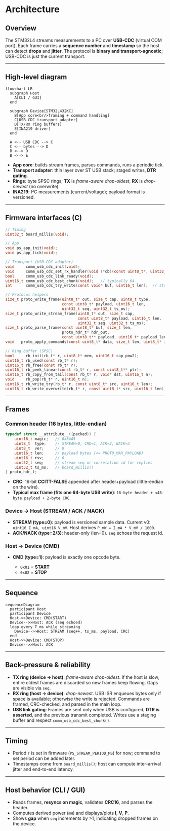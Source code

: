 # Architecture

## Overview

The STM32L4 streams measurements to a PC over **USB-CDC** (virtual COM port).
Each frame carries a **sequence number** and **timestamp** so the host can detect **drops** and **jitter**. The protocol is **binary and transport-agnostic**; USB-CDC is just the current transport.

---

## High-level diagram

```mermaid
flowchart LR
  subgraph Host
    A[CLI / GUI]
  end

  subgraph Device[STM32L432KC]
    B[App core<br/>framing + command handling]
    C[USB-CDC transport adapter]
    D[TX/RX ring buffers]
    E[INA219 driver]
  end

  A <-- USB CDC --> C
  C <-- bytes --> D
  B <--> D
  B <--> E
```

* **App core**: builds stream frames, parses commands, runs a periodic tick.
* **Transport adapter**: thin layer over ST USB stack; staged writes, **DTR gating**.
* **Rings**: byte SPSC rings; **TX** is *frame-aware drop-oldest*, **RX** is *drop-newest* (no overwrite).
* **INA219**: I²C measurements (current/voltage); payload format is versioned.

---

## Firmware interfaces (C)

```c
// Timing
uint32_t board_millis(void);

// App
void ps_app_init(void);
void ps_app_tick(void);

// Transport (USB-CDC adapter)
void     comm_usb_cdc_init(void);
void     comm_usb_cdc_set_rx_handler(void (*cb)(const uint8_t*, uint32_t));
bool     comm_usb_cdc_link_ready(void);
uint16_t comm_usb_cdc_best_chunk(void);   // typically 64
int      comm_usb_cdc_try_write(const void* buf, uint16_t len);  // staged, non-blocking

// Protocol helpers
size_t proto_write_frame(uint8_t* out, size_t cap, uint8_t type,
                         const uint8_t* payload, uint16_t len,
                         uint32_t seq, uint32_t ts_ms);
size_t proto_write_stream_frame(uint8_t* out, size_t cap,
                                const uint8_t* payload, uint16_t len,
                                uint32_t seq, uint32_t ts_ms);
size_t proto_parse_frame(const uint8_t* buf, size_t len,
                         proto_hdr_t* hdr_out,
                         const uint8_t** payload, uint16_t* payload_len);
void   proto_apply_commands(const uint8_t* data, size_t len, uint8_t* io_streaming);

// Ring buffer (SPSC)
bool     rb_init(rb_t* r, uint8_t* mem, uint16_t cap_pow2);
uint16_t rb_used(const rb_t* r);
uint16_t rb_free(const rb_t* r);
uint16_t rb_peek_linear(const rb_t* r, const uint8_t** ptr);
uint16_t rb_copy_from_tail(const rb_t* r, void* dst, uint16_t n);
void     rb_pop(rb_t* r, uint16_t n);
uint16_t rb_write_try(rb_t* r, const uint8_t* src, uint16_t len);       // no-overwrite
uint16_t rb_write_overwrite(rb_t* r, const uint8_t* src, uint16_t len); // overwrite-oldest
```

---

## Frames

### Common header (16 bytes, little-endian)

```c
typedef struct __attribute__((packed)) {
    uint16_t magic;   // 0x5AA5
    uint8_t  type;    // STREAM=0, CMD=1, ACK=2, NACK=3
    uint8_t  ver;     // 0
    uint16_t len;     // payload bytes (<= PROTO_MAX_PAYLOAD)
    uint16_t rsv;     // 0
    uint32_t seq;     // stream seq or correlation id for replies
    uint32_t ts_ms;   // board_millis()
} proto_hdr_t;
```

* **CRC**: 16-bit **CCITT-FALSE** appended after header+payload (little-endian on the wire).
* **Typical max frame (fits one 64-byte USB write)**: `16-byte header + ≤46-byte payload + 2-byte CRC`.

### Device → Host (STREAM / ACK / NACK)

* **STREAM (type=0)**: payload is versioned sample data. Current v0: `uint16 I_mA, uint16 V_mV`.
  Host derives `P_mW = I_mA * V_mV / 1000`.
* **ACK/NACK (type=2/3)**: header-only (len=0). `seq` echoes the request id.

### Host → Device (CMD)

* **CMD (type=1)**: payload is exactly one opcode byte.

  * `0x01` = **START**
  * `0x02` = **STOP**

---

## Sequence

```mermaid
sequenceDiagram
  participant Host
  participant Device
  Host->>Device: CMD(START)
  Device-->>Host: ACK (seq echoed)
  loop every T ms while streaming
    Device-->>Host: STREAM (seq++, ts_ms, payload, CRC)
  end
  Host->>Device: CMD(STOP)
  Device-->>Host: ACK
```

---

## Back-pressure & reliability

* **TX ring (device → host)**: *frame-aware drop-oldest*. If the host is slow, entire oldest frames are discarded so new frames keep flowing. Gaps are visible via `seq`.
* **RX ring (host → device)**: *drop-newest*. USB ISR enqueues bytes only if space is available; otherwise the write is rejected. Commands are framed, CRC-checked, and parsed in the main loop.
* **USB link gating**: Frames are sent only when USB is configured, **DTR is asserted**, and the previous transmit completed. Writes use a staging buffer and respect `comm_usb_cdc_best_chunk()`.

---

## Timing

* Period `T` is set in firmware (`PS_STREAM_PERIOD_MS`) for now; command to set period can be added later.
* Timestamps come from `board_millis()`; host can compute inter-arrival jitter and end-to-end latency.

---

## Host behavior (CLI / GUI)

* Reads frames, **resyncs on magic**, validates **CRC16**, and parses the header.
* Computes derived power (`mW`) and displays/plots **I**, **V**, **P**.
* Shows **gap** when `seq` increments by >1, indicating dropped frames on the device.
